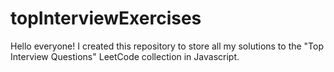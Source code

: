 # topInterviewExercises
Hello everyone! I created this repository to store all my solutions to the "Top Interview Questions" LeetCode collection in Javascript.

